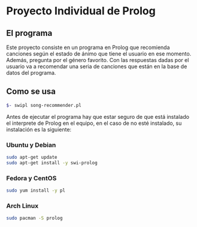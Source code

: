 # Proyecto Individual de Prolog

## El programa
Este proyecto consiste en un programa en Prolog que recomienda canciones según el estado de ánimo que tiene el usuario en 
ese momento. Además, pregunta por el género favorito. Con las respuestas dadas por el usuario va a recomendar una seria de
canciones que están en la base de datos del programa.

## Como se usa
```bash
$- swipl song-recommender.pl
```

Antes de ejecutar el programa hay que estar seguro de que está instalado el interprete de Prolog en el equipo, en el caso de
no esté instalado, su instalación es la siguiente:

### Ubuntu y Debian

```bash
sudo apt-get update
sudo apt-get install -y swi-prolog
```

### Fedora y CentOS
```bash
sudo yum install -y pl
```

### Arch Linux
```bash
sudo pacman -S prolog
```
